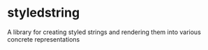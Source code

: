 styledstring
============

A library for creating styled strings and rendering them into various concrete representations
